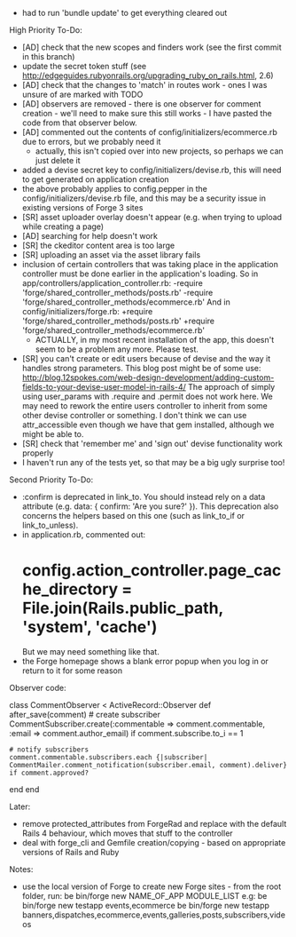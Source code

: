 * had to run 'bundle update' to get everything cleared out

High Priority To-Do:

* [AD] check that the new scopes and finders work (see the first commit in this branch)
* update the secret token stuff (see http://edgeguides.rubyonrails.org/upgrading_ruby_on_rails.html, 2.6)
* [AD] check that the changes to 'match' in routes work - ones I was unsure of are marked with TODO
* [AD] observers are removed - there is one observer for comment creation - we'll need to make sure this still
  works - I have pasted the code from that observer below.
* [AD] commented out the contents of config/initializers/ecommerce.rb due to errors, but we probably need it
  - actually, this isn't copied over into new projects, so perhaps we can just delete it
* added a devise secret key to config/initializers/devise.rb, this will need to get generated on application
  creation
* the above probably applies to config.pepper in the config/initializers/devise.rb file, and this may be
  a security issue in existing versions of Forge 3 sites
* [SR] asset uploader overlay doesn't appear (e.g. when trying to upload while creating a page)
* [AD] searching for help doesn't work
* [SR] the ckeditor content area is too large
* [SR] uploading an asset via the asset library fails
* inclusion of certain controllers that was taking place in the application controller must be done earlier
  in the application's loading.  So in app/controllers/application_controller.rb:
  -require 'forge/shared_controller_methods/posts.rb'
  -require 'forge/shared_controller_methods/ecommerce.rb'
  And in config/initializers/forge.rb:
  +require 'forge/shared_controller_methods/posts.rb'
  +require 'forge/shared_controller_methods/ecommerce.rb'
  - ACTUALLY, in my most recent installation of the app, this doesn't seem to be a problem any more.  Please
    test.
* [SR] you can't create or edit users because of devise and the way it handles strong parameters.  This blog post
  might be of some use: http://blog.12spokes.com/web-design-development/adding-custom-fields-to-your-devise-user-model-in-rails-4/
  The approach of simply using user_params with .require and .permit does not work here.
  We may need to rework the entire users controller to inherit from some other devise controller or something.
  I don't think we can use attr_accessible even though we have that gem installed, although we might be able to.
* [SR] check that 'remember me' and 'sign out' devise functionality work properly
* I haven't run any of the tests yet, so that may be a big ugly surprise too!

Second Priority To-Do:

* :confirm is deprecated in link_to.  You should instead rely on a data attribute
  (e.g. data: { confirm: 'Are you sure?' }).  This deprecation also concerns the helpers based on this one
  (such as link_to_if or link_to_unless).
* in application.rb, commented out:
  # config.action_controller.page_cache_directory = File.join(Rails.public_path, 'system', 'cache')
  But we may need something like that.
* the Forge homepage shows a blank error popup when you log in or return to it for some reason

Observer code:

class CommentObserver < ActiveRecord::Observer
  def after_save(comment)
    # create subscriber
    CommentSubscriber.create(:commentable => comment.commentable, :email => comment.author_email) if comment.subscribe.to_i == 1

    # notify subscribers
    comment.commentable.subscribers.each {|subscriber| CommentMailer.comment_notification(subscriber.email, comment).deliver} if comment.approved?
  end
end

Later:

* remove protected_attributes from ForgeRad and replace with the default Rails 4 behaviour, which moves
  that stuff to the controller
* deal with forge_cli and Gemfile creation/copying - based on appropriate versions of Rails and Ruby

Notes:

* use the local version of Forge to create new Forge sites - from the root folder, run:
  be bin/forge new NAME_OF_APP MODULE_LIST
  e.g:
  be bin/forge new testapp events,ecommerce
  be bin/forge new testapp banners,dispatches,ecommerce,events,galleries,posts,subscribers,videos


